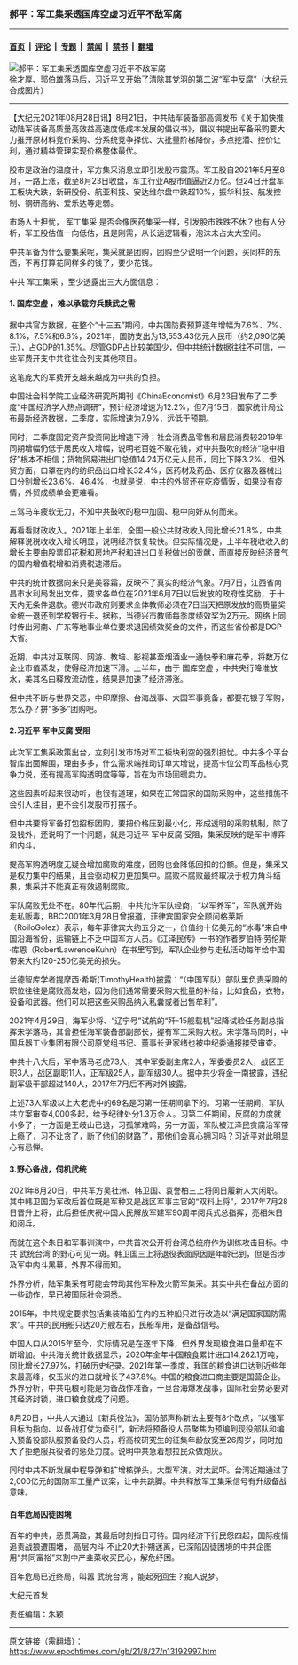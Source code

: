 ### 郝平：军工集采透国库空虚习近平不敌军腐

---

#### [首页](../../../..?n13192997) &nbsp;|&nbsp; [评论](../../../../../epoch-comment?n13192997) &nbsp;|&nbsp; [专题](../../../../../epoch-special?n13192997) &nbsp;|&nbsp; [禁闻](../../../../../epoch-news?n13192997) &nbsp;|&nbsp; [禁书](../../../../../books?n13192997) &nbsp;|&nbsp; [翻墙](https://github.com/gfw-breaker/nogfw/blob/master/README.md?n13192997)


<div><img alt="郝平：军工集采透国库空虚习近平不敌军腐" class="attachment-djy_600_400 size-djy_600_400 wp-post-image" src="https://i.epochtimes.com/assets/uploads/2015/09/1509200729522039-600x400.jpg"/>
<div class="caption">
 徐才厚、郭伯雄落马后，习近平又开始了清除其党羽的第二波“军中反腐”（大纪元合成图片）
</div></div><hr/><div class="post_content" id="artbody" itemprop="articleBody">
 <!-- article content begin -->
 <p>
  【大纪元2021年08月28日讯】8月21日，中共陆军装备部高调发布《关于加快推动陆军装备高质量高效益高速度低成本发展的倡议书》，倡议书提出军备采购要大力推开原材料竞价采购、分系统竞争择优、大批量阶梯降价，多点挖潜、控价让利，通过精益管理实现价格整体最优。
 </p>
 <p>
  股市是政治的温度计，军方集采消息立即引发股市震荡。军工股自2021年5月至8月，一路上涨，截至8月23日收盘，军工行业A股市值逼近2万亿。但24日开盘军工板块大跌，新研股份、航亚科技、安达维尔盘中跌超10%，振华科技、航发控制、钢研高纳、爱乐达等走弱。
 </p>
 <p>
  市场人士担忧，
  <ok href="https://www.epochtimes.com/gb/tag/%E5%86%9B%E5%B7%A5%E9%9B%86%E9%87%87.html">
   军工集采
  </ok>
  是否会像医药集采一样，引发股市跌跌不休？也有人分析，军工股估值一向低估，且是刚需，从长远逻辑看，泡沫未占太大空间。
 </p>
 <p>
  中共军备为什么要集采呢，集采就是团购，团购至少说明一个问题，买同样的东西，不再打算花同样多的钱了，要少花钱。
 </p>
 <p>
  中共
  <ok href="https://www.epochtimes.com/gb/tag/%E5%86%9B%E5%B7%A5%E9%9B%86%E9%87%87.html">
   军工集采
  </ok>
  ，至少透露出三大方面信息：
 </p>
 <h4>
  1.
  <ok href="https://www.epochtimes.com/gb/tag/%E5%9B%BD%E5%BA%93%E7%A9%BA%E8%99%9A.html">
   国库空虚
  </ok>
  ，难以承载穷兵黩武之需
 </h4>
 <p>
  据中共官方数据，在整个“十三五”期间，中共国防费预算逐年增幅为7.6%、7%、8.1%，7.5%和6.6%，2021年，国防支出为13,553.43亿元人民币（约2,090亿美元），占GDP的1.35%。尽管GDP占比较美国少，但中共统计数据往往不可信，一些军费开支中共往往会列支其他项目。
 </p>
 <p>
  这笔庞大的军费开支越来越成为中共的负担。
 </p>
 <p>
  中国社会科学院工业经济研究所期刊《ChinaEconomist》6月23日发布了二季度“中国经济学人热点调研”，预计经济增速为12.2%，但7月15日，国家统计局公布最新经济数据，二季度，实际增速为7.9%，远低于预期。
 </p>
 <p>
  同时，二季度固定资产投资同比增速下滑；社会消费品零售和居民消费较2019年同期增幅仍低于居民收入增幅，说明老百姓不敢花钱，对中共鼓吹的经济“稳中相好”根本不相信；货物贸易进出口总值14.24万亿元人民币，同比下降3.2%，但外贸方面，口罩在内的纺织品出口增长32.4%，医药材及药品、医疗仪器及器械出口分别增长23.6%、46.4%，也就是说，中共的外贸还在吃疫情饭，如果没有疫情，外贸成绩单会更难看。
 </p>
 <p>
  三驾马车疲软无力，不知中共鼓吹的稳中加固、稳中向好从何而来。
 </p>
 <p>
  再看看财政收入。2021年上半年，全国一般公共财政收入同比增长21.8%，中共解释说税收收入增长明显，说明经济恢复较快。但实际情况是，上半年税收收入的增长主要由股票印花税和房地产税和进出口关税做出的贡献，而直接反映经济景气的国内增值税增和消费税速滞后。
 </p>
 <p>
  中共的统计数据向来只是美容霜，反映不了真实的经济气象。7月7日，江西省南昌市水利局发出文件，要求各单位在2021年6月7日以后发放的政府性奖励，于十天内无条件退款。德兴市政府则要求全体教师必须在7日当天把原发放的高质量奖金统一退还到学校银行卡。据称，当德兴市教师每季度绩效奖为2万元。网络上同时传出河南、广东等地事业单位要求退回绩效奖金的文件，而这些省份都是DGP大省。
 </p>
 <p>
  近期，中共对互联网、网游、教培、影视甚至烟酒业一通快拳和麻花拳，将数万亿企业市值蒸发，使得经济加速下滑。上半年，由于
  <ok href="https://www.epochtimes.com/gb/tag/%E5%9B%BD%E5%BA%93%E7%A9%BA%E8%99%9A.html">
   国库空虚
  </ok>
  ，中共央行降准放水，美其名曰释放流动性，结果是加速了经济滞涨。
 </p>
 <p>
  但中共不断与世界交恶，中印摩擦、台海战事、大国军事竟备，都要花银子军购，怎么办？拼“多多”团购吧。
 </p>
 <h4>
  2.习近平
  <ok href="https://www.epochtimes.com/gb/tag/%E5%86%9B%E4%B8%AD%E5%8F%8D%E8%85%90.html">
   军中反腐
  </ok>
  受阻
 </h4>
 <p>
  此次军工集采政策出台，立刻引发市场对军工板块利空的强烈担忧。中共多个平台智库出面解围，理由多多，什么需求端推动订单大增说，提高卡位公司军品核心竞争力说，还有提高军购透明度等等，旨在为市场回暖卖力。
 </p>
 <p>
  这些因素听起来很动听，也很有道理，如果在正常国家的国防采购中，这些措施不会引人注目，更不会引发股市打摆子。
 </p>
 <p>
  但中共要将军备打包招标团购，要把价格压到最小化，形成透明的采购机制，除了没钱外，还说明了一个问题，就是习近平
  <ok href="https://www.epochtimes.com/gb/tag/%E5%86%9B%E4%B8%AD%E5%8F%8D%E8%85%90.html">
   军中反腐
  </ok>
  受阻，集采反映的是军中博弈和内斗。
 </p>
 <p>
  提高军购透明度无疑会增加腐败的难度，团购也会降低回扣的份额。但是，集采又是权力集中的结果，且会驱动权力更加集中。腐败不腐败最终取决于权力角斗结果，集采并不能真正有效遏制腐败。
 </p>
 <p>
  军队腐败无处不在。80年代后期，中共允许军队经商，“以军养军”，军队就开始走私贩毒，BBC2001年3月28日曾报道，菲律宾国家安全顾问格莱斯（RoiloGolez）表示，每年菲律宾大约五分之一，价值约十亿美元的“冰毒”来自中国沿海省份，运输链上不乏中国军方人员。《江泽民传》一书的作者罗伯特·劳伦斯·库恩（RobertLawrenceKuhn）在书里写到，军队企业参与走私活动每年给中国带来大约120-250亿美元的损失。
 </p>
 <p>
  兰德智库学者提摩西·希斯(TimothyHealth)披露：“（中国军队）部队里负责采购的职位往往是腐败高发地，因为他们通常需要采购大批量的补给，比如食品，衣物，设备和武器。他们可以把这些采购品纳入私囊或者出售牟利”。
 </p>
 <p>
  2021年4月29日，海军少将、“辽宁号”试航的“歼-15舰载机”起降试验任务副总指挥宋学落马，其曾担任海军装备部副部长，握有军工采购大权。宋学落马同时，中国兵器工业集团有限公司原党组书记、董事长尹家绪也被中纪委通报接受审查。
 </p>
 <p>
  中共十八大后，军中落马老虎73人，其中军委副主席2人，军委委员2人，战区正职3人，战区副职11人，正军级25人，副军级30人。据中共少将金一南披露，违纪副军级干部超过140人，2017年7月后不再对外披露。
 </p>
 <p>
  上述73人军级以上大老虎中的69名是习第一任期间拿下的。习第一任期间，军队共立案审查4,000多起，给予纪律处分1.3万余人。习第二任期间，反腐的力度就小多了，一方面是王岐山已退，习孤掌难鸣，另一方面，军队被江泽民贪腐治军带上瘾了，习不让贪了，断了他们的财路了，那他们会真心拥习吗？习近平对此明显心有忌惮。
 </p>
 <h4>
  3.野心备战，伺机武统
 </h4>
 <p>
  2021年8月20日，中共军方吴社洲、韩卫国、袁誉柏三上将同日履新人大闲职。其中韩卫国为军改后首位既是军种又是战区军事主官的“双料上将”，2017年7月28日晋升上将，此后担任庆祝中国人民解放军建军90周年阅兵式总指挥，亮相朱日和阅兵。
 </p>
 <p>
  而就在这个朱日和军事训演中，中共首次公开将台湾总统府作为训练攻击目标。中共
  <ok href="https://www.epochtimes.com/gb/tag/%E6%AD%A6%E7%BB%9F%E5%8F%B0%E6%B9%BE.html">
   武统台湾
  </ok>
  的野心可见一斑。韩卫国三上将退役表面原因是年龄已到，但是否涉及军中内斗黑幕，外界不得而知。
 </p>
 <p>
  外界分析，陆军集采有可能会带动其他军种及火箭军集采。其实中共在备战方面的一些动作，早已被国际社会洞悉。
 </p>
 <p>
  2015年，中共规定要求包括集装箱船在内的五种船只进行改造以“满足国家国防需求”。中共的民用船只达20万艘左右，民船军用，是备战信号。
 </p>
 <p>
  中国人口从2015年至今，实际情况是在逐年下降，但外界发现粮食进口量却在不断增加。中共海关统计数据显示，2020年全年中国粮食累计进口14,262.1万吨，同比增长27.97%，打破历史纪录。2021年第一季度，我国的粮食进口达到近些年来最高峰，仅玉米的进口就增长了437.8%。中国的粮食进口商主要是国营企业。外界分析，中共屯粮可能是为备战作准备，一旦台海爆发战事，国际社会势必要对其经济封锁，进口粮食就成了问题。
 </p>
 <p>
  8月20日，中共人大通过《新兵役法》，国防部声称新法主要有8个改点，“以强军目标为指向、以备战打仗为牵引”，新法将预备役人员聚焦为预编到现役部队和编入预备役部队服预备役的人员，将高校研究生的征集年龄放宽至26周岁，同时加大了拒绝服兵役者的惩处力度。说明中共急着想拉民众做炮灰。
 </p>
 <p>
  同时中共不断发展中程导弹和扩增核弹头，大型军演，对太武吓。台湾近期通过了2,000亿元的国防军工量产议案，让中共跳脚。中共释放军工集采信号有升级备战意味。
 </p>
 <h4>
  百年危局囚徒困境
 </h4>
 <p>
  百年的中共，恶贯满盈，其最后时刻指日可待。国内经济下行民怨四起，国际疫情追责战狼遭围堵，
  <ok href="https://www.epochtimes.com/gb/tag/%E9%AB%98%E5%B1%82%E5%86%85%E6%96%97.html">
   高层内斗
  </ok>
  不止20大扑朔迷离，已深陷囚徒困境的中共企图用“共同富裕”来割中产韭菜收买民心，解危纾困。
 </p>
 <p>
  百年危局已近终局，叫嚣
  <ok href="https://www.epochtimes.com/gb/tag/%E6%AD%A6%E7%BB%9F%E5%8F%B0%E6%B9%BE.html">
   武统台湾
  </ok>
  ，能起死回生？痴人说梦。
 </p>
 <p>
  大纪元首发
 </p>
 <p>
  责任编辑：朱颖
 </p>
 <!-- article content end -->
 <div id="below_article_ad">
 </div>
</div>


---

原文链接（需翻墙）：https://www.epochtimes.com/gb/21/8/27/n13192997.htm